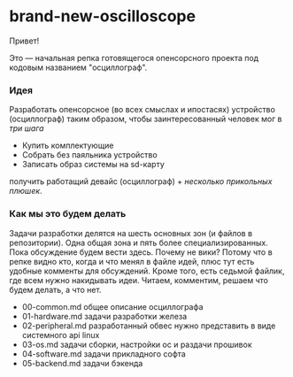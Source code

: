 # brand-new-oscilloscope

Привет! 

Это — начальная репка готовящегося опенсорсного проекта под кодовым названием "осциллограф".

### Идея

Разработать опенсорсное (во всех смыслах и ипостасях) устройство (осциллограф) таким образом, чтобы заинтересованный человек мог в *три шага* 
* Купить комплектующие 
* Собрать без паяльника устройство
* Записать образ системы на sd-карту

получить работащий девайс (осциллограф) + *несколько прикольных плюшек*.

### Как мы это будем делать

Задачи разработки делятся на шесть основных зон (и файлов в репозитории). Одна общая зона и пять более специализированных. Пока обсуждение будем вести здесь. Почему не вики? Потому что в репке видно кто, когда и что менял в файле идей, плюс тут есть удобные комменты для обсуждений. Кроме того, есть седьмой файлик, где всем нужно накидывать идеи. Читаем, комментим, решаем что будем делать, а что нет. 

* 00-common.md общее описание осциллографа
* 01-hardware.md задачи разработки железа
* 02-peripheral.md разработанный обвес нужно представить в виде системного api linux
* 03-os.md задачи сборки, настройки ос и раздачи прошивок
* 04-software.md задачи прикладного софта 
* 05-backend.md задачи бэкенда
